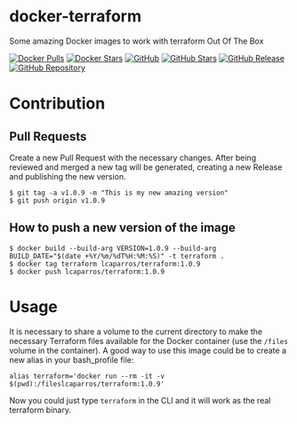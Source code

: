 # docker-terraform
Some amazing Docker images to work with terraform Out Of The Box

[![Docker Pulls](https://img.shields.io/docker/pulls/lcaparros/terraform.svg?color=4edafc&labelColor=555555&logoColor=ffffff&style=flat&label=pulls&logo=docker)](https://hub.docker.com/r/lcaparros/terraform)
[![Docker Stars](https://img.shields.io/docker/stars/lcaparros/terraform.svg?color=4edafc&labelColor=555555&logoColor=ffffff&style=flat&label=stars&logo=docker)](https://hub.docker.com/r/lcaparros/terraform)
[![GitHub](https://img.shields.io/static/v1.svg?color=4edafc&labelColor=555555&logoColor=ffffff&style=flat&label=lcaparros&message=GitHub&logo=github)](https://github.com/lcaparros "view the source for all of our repositories.")
[![GitHub Stars](https://img.shields.io/github/stars/lcaparros/docker-terraform.svg?color=4edafc&labelColor=555555&logoColor=ffffff&style=flat&logo=github)](https://github.com/lcaparros/docker-terraform)
[![GitHub Release](https://img.shields.io/github/release/lcaparros/docker-terraform.svg?color=4edafc&labelColor=555555&logoColor=ffffff&style=flat&logo=github)](https://github.com/lcaparros/docker-terraform/releases)
[![GitHub Repository](https://img.shields.io/static/v1.svg?color=4edafc&labelColor=555555&logoColor=ffffff&style=flat&label=lcaparros/docker-terraform&message=GitHub%20Repo&logo=github)](https://github.com/lcaparros/docker-terraform)

# Contribution

## Pull Requests

Create a new Pull Request with the necessary changes. After being reviewed and merged a new tag will be generated, creating a new Release and publishing the new version.

```shell
$ git tag -a v1.0.9 -m "This is my new amazing version"
$ git push origin v1.0.9
```

## How to push a new version of the image

```shell
$ docker build --build-arg VERSION=1.0.9 --build-arg BUILD_DATE="$(date +%Y/%m/%dT%H:%M:%S)" -t terraform .
$ docker tag terraform lcaparros/terraform:1.0.9
$ docker push lcaparros/terraform:1.0.9
```

# Usage

It is necessary to share a volume to the current directory to make the necessary Terraform files available for the Docker container (use the `/files` volume in the container). A good way to use this image could be to create a new alias in your bash_profile file:

```shell
alias terraform='docker run --rm -it -v $(pwd):/fileslcaparros/terraform:1.0.9'
```

Now you could just type `terraform` in the CLI and it will work as the real terraform binary.

